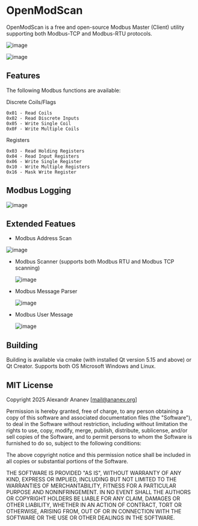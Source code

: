 # OpenModScan
OpenModScan is a free and open-source Modbus Master (Client) utility supporting both Modbus-TCP and Modbus-RTU protocols.

![image](https://github.com/user-attachments/assets/aaa2b5c8-9f47-4e17-803d-2af7d24fb0c7)


![image](https://github.com/user-attachments/assets/2bfe852f-1cc2-433d-8917-70815228a1c3)


## Features

The following Modbus functions are available:

Discrete Coils/Flags

    0x01 - Read Coils
    0x02 - Read Discrete Inputs
    0x05 - Write Single Coil
    0x0F - Write Multiple Coils

Registers

    0x03 - Read Holding Registers
    0x04 - Read Input Registers
    0x06 - Write Single Register
    0x10 - Write Multiple Registers
    0x16 - Mask Write Register

## Modbus Logging

![image](https://github.com/user-attachments/assets/8d24e149-e6db-47e1-a3d2-b2d5ed207ed4)

    
## Extended Featues
- Modbus Address Scan
  
 ![image](https://github.com/user-attachments/assets/798ed74a-c5fc-413f-a173-e223c9c7d3f3)

- Modbus Scanner (supports both Modbus RTU and Modbus TCP scanning)
  
  ![image](https://github.com/user-attachments/assets/17d5f43d-c341-455d-a9b8-67db50a35699)

- Modbus Message Parser

  ![image](https://github.com/sanny32/OpenModScan/assets/13627951/4f05f38e-d739-4c49-8bc3-f12e7b74d8ab)

- Modbus User Message
  
  ![image](https://github.com/sanny32/OpenModScan/assets/13627951/1aba6329-873c-4ff2-8db8-939245a50722)

## Building
  Building is available via cmake (with installed Qt version 5.15 and above) or Qt Creator. Supports both OS Microsoft Windows and Linux.
  
## MIT License
Copyright 2025 Alexandr Ananev [mail@ananev.org]

Permission is hereby granted, free of charge, to any person obtaining a copy of this software and associated documentation files (the "Software"), to deal in the Software without restriction, including without limitation the rights to use, copy, modify, merge, publish, distribute, sublicense, and/or sell copies of the Software, and to permit persons to whom the Software is furnished to do so, subject to the following conditions:

The above copyright notice and this permission notice shall be included in all copies or substantial portions of the Software.

THE SOFTWARE IS PROVIDED "AS IS", WITHOUT WARRANTY OF ANY KIND, EXPRESS OR IMPLIED, INCLUDING BUT NOT LIMITED TO THE WARRANTIES OF MERCHANTABILITY, FITNESS FOR A PARTICULAR PURPOSE AND NONINFRINGEMENT. IN NO EVENT SHALL THE AUTHORS OR COPYRIGHT HOLDERS BE LIABLE FOR ANY CLAIM, DAMAGES OR OTHER LIABILITY, WHETHER IN AN ACTION OF CONTRACT, TORT OR OTHERWISE, ARISING FROM, OUT OF OR IN CONNECTION WITH THE SOFTWARE OR THE USE OR OTHER DEALINGS IN THE SOFTWARE.

